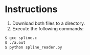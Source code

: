 # Instructions
1. Download both files to a directory.
2. Execute the following commands:
```bash
$ gcc spline.c
$ ./a.out
$ python spline_reader.py
```